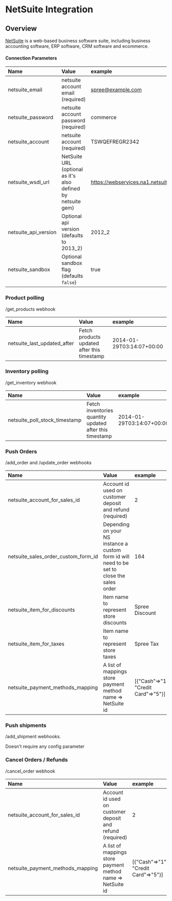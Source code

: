# NetSuite Integration

## Overview

[NetSuite](http://www.netsuite.com) is a web-based business software suite,
including business accounting software, ERP software, CRM software and ecommerce.

#### Connection Parameters

| Name | Value | example |
| :----| :-----| :------ |
| netsuite_email | netsuite account email (required) | spree@example.com |
| netsuite_password | netsuite account password (required) | commerce |
| netsuite_account | netsuite account (required) | TSWQEFREGR2342 |
| netsuite_wsdl_url | NetSuite URL (optional as it's also defined by netsuite gem) | https://webservices.na1.netsuite.com/wsdl/v2013_2_0/netsuite.wsdl |
| netsuite_api_version | Optional api version (defaults to 2013_2) | 2012_2 |
| netsuite_sandbox | Optional sandbox flag (defaults `false`) | true |

### Product polling

/get_products webhook

| Name | Value | example |
| :----| :-----| :------ |
| netsuite_last_updated_after | Fetch products updated after this timestamp | 2014-01-29T03:14:07+00:00 |

### Inventory polling

/get_inventory webhook

| Name | Value | example |
| :----| :-----| :------ |
| netsuite_poll_stock_timestamp | Fetch inventories quantity updated after this timestamp | 2014-01-29T03:14:07+00:00 |

### Push Orders

/add_order and /update_order webhooks

| Name | Value | example |
| :----| :-----| :------ |
| netsuite_account_for_sales_id | Account id used on customer deposit and refund (required) | 2 |
| netsuite_sales_order_custom_form_id | Depending on your NS instance a custom form id will need to be set to close the sales order | 164 |
| netsuite_item_for_discounts | Item name to represent store discounts | Spree Discount |
| netsuite_item_for_taxes | Item name to represent store taxes | Spree Tax |
| netsuite_payment_methods_mapping | A list of mappings store payment method name => NetSuite id | [{"Cash"=>"1", "Credit Card"=>"5"}] |

### Push shipments

/add_shipment webhooks.

Doesn't require any config parameter

### Cancel Orders / Refunds

/cancel_order webhook

| Name | Value | example |
| :----| :-----| :------ |
| netsuite_account_for_sales_id | Account id used on customer deposit and refund (required) | 2 |
| netsuite_payment_methods_mapping | A list of mappings store payment method name => NetSuite id | [{"Cash"=>"1", "Credit Card"=>"5"}] |
